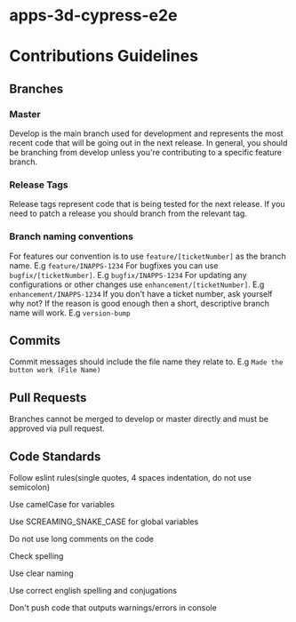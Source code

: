 # apps-3d-cypress-e2e 
# Contributions Guidelines
## Branches
### Master
Develop is the main branch used for development and represents the most recent code that will be going out in the next release.  In general, you should be branching from develop unless you're contributing to a specific feature branch.
### Release Tags
Release tags represent code that is being tested for the next release. If you need to patch a release you should branch from the relevant tag.
### Branch naming conventions
For features our convention is to use ```feature/[ticketNumber]``` as the branch name. E.g ```feature/INAPPS-1234```
For bugfixes you can use ```bugfix/[ticketNumber]```.  E.g ```bugfix/INAPPS-1234```
For updating any configurations or other changes use ```enhancement/[ticketNumber]```.  E.g ```enhancement/INAPPS-1234```
If you don't have a ticket number, ask yourself why not? If the reason is good enough then a short, descriptive branch name will work. E.g ```version-bump```
## Commits
Commit messages should include the file name they relate to. E.g ```Made the button work (File Name)```

## Pull Requests
Branches cannot be merged to develop or master directly and must be approved via pull request.

## Code Standards
Follow eslint rules(single quotes, 4 spaces indentation, do not use semicolon)

Use camelCase for variables

Use SCREAMING_SNAKE_CASE for global variables

Do not use long comments on the code

Check spelling

Use clear naming

Use correct english spelling and conjugations

Don't push code that outputs warnings/errors in console 
